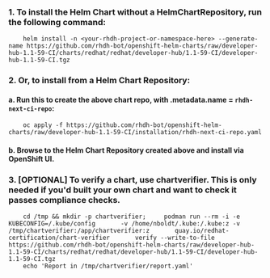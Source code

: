 
### 1. To install the Helm Chart without a HelmChartRepository, run the following command:

```
    helm install -n <your-rhdh-project-or-namespace-here> --generate-name https://github.com/rhdh-bot/openshift-helm-charts/raw/developer-hub-1.1-59-CI/charts/redhat/redhat/developer-hub/1.1-59-CI/developer-hub-1.1-59-CI.tgz
```

### 2. Or, to install from a Helm Chart Repository:

#### a. Run this to create the above chart repo, with .metadata.name = `rhdh-next-ci-repo`:

```
    oc apply -f https://github.com/rhdh-bot/openshift-helm-charts/raw/developer-hub-1.1-59-CI/installation/rhdh-next-ci-repo.yaml
```

#### b. Browse to the Helm Chart Repository created above and install via OpenShift UI.

### 3. [OPTIONAL] To verify a chart, use chartverifier. This is only needed if you'd built your own chart and want to check it passes compliance checks.

```
    cd /tmp && mkdir -p chartverifier;     podman run --rm -i -e KUBECONFIG=/.kube/config       -v /home/nboldt/.kube:/.kube:z -v /tmp/chartverifier:/app/chartverifier:z       quay.io/redhat-certification/chart-verifier       verify --write-to-file https://github.com/rhdh-bot/openshift-helm-charts/raw/developer-hub-1.1-59-CI/charts/redhat/redhat/developer-hub/1.1-59-CI/developer-hub-1.1-59-CI.tgz
    echo 'Report in /tmp/chartverifier/report.yaml'
```    

